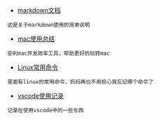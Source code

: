 - [markdown文档](markdown-useage.md)  
```
这是关于markdown使用的简单说明
```
- [mac使用总结](mac.md)  
```
安利mac开发效率工具，帮助更好的玩转mac
```

- [Linux常用命令](linux.md)  
```
里面有linux的常用命令，妈妈再也不用担心我忘记哪个命令了
```

- [vscode使用记录](vscode.md)  
```
记录在使用vscode中的一些东西
```